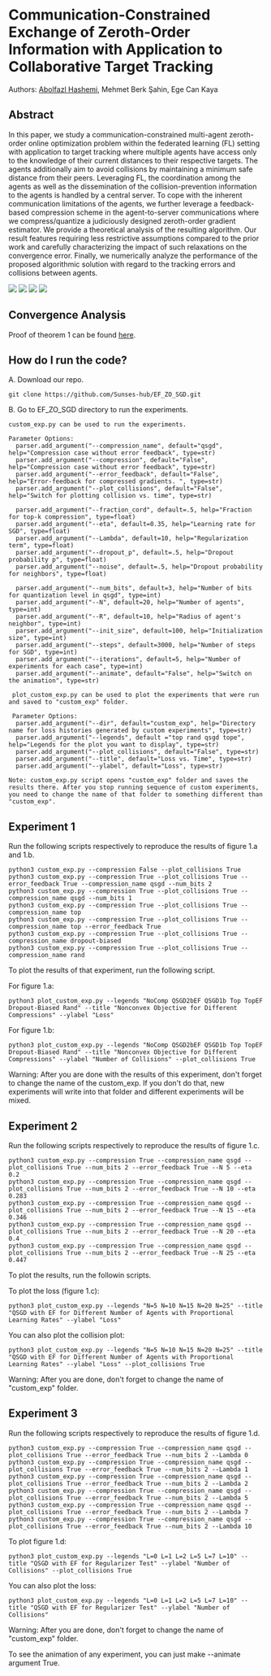 # Communication-Constrained Exchange of Zeroth-Order Information with Application to Collaborative Target Tracking

Authors: [Abolfazl Hashemi](https://abolfazlh.github.io/), Mehmet Berk Şahin, Ege Can Kaya 

## Abstract

In this paper, we study a communication-constrained multi-agent zeroth-order online optimization problem within the federated learning (FL) setting with application to target tracking where multiple agents have access only to the knowledge of their current distances to their respective targets. The agents additionally aim to avoid collisions by maintaining a minimum safe distance from their peers. Leveraging FL, the coordination among the agents as well as the  dissemination of the collision-prevention information to the agents is handled by a central server. To cope with the inherent communication limitations of the agents, we further leverage a feedback-based compression scheme in the agent-to-server communications where we compress/quantize a judiciously designed zeroth-order gradient estimator. We provide a theoretical analysis of the resulting algorithm. Our result features requiring  less restrictive assumptions compared to the prior work and carefully characterizing the impact of such relaxations on the convergence error. Finally, we numerically analyze the performance of the proposed algorithmic solution with regard to the tracking errors and collisions between agents.

![](LossForDifferentComp.png) 
![](CollForCompressions.png)
![](QSDEFLamb.png)
![](QSGDEFN.png)

## Convergence Analysis

Proof of theorem 1 can be found [here](ConvergenceAnalysis.pdf).


## How do I run the code? 

A. Download our repo.

```
git clone https://github.com/Sunses-hub/EF_ZO_SGD.git
```
B. Go to EF_ZO_SGD directory to run the experiments. 
```
custom_exp.py can be used to run the experiments. 

Parameter Options: 
  parser.add_argument("--compression_name", default="qsgd", help="Compression case without error feedback", type=str)
  parser.add_argument("--compression", default="False", help="Compression case without error feedback", type=str)
  parser.add_argument("--error_feedback", default="False", help="Error-feedback for compressed gradients. ", type=str)
  parser.add_argument("--plot_collisions", default="False", help="Switch for plotting collision vs. time", type=str)

  parser.add_argument("--fraction_cord", default=.5, help="Fraction for top-k compression", type=float)
  parser.add_argument("--eta", default=0.35, help="Learning rate for SGD", type=float)
  parser.add_argument("--Lambda", default=10, help="Regularization term", type=float)
  parser.add_argument("--dropout_p", default=.5, help="Dropout probability p", type=float)
  parser.add_argument("--noise", default=.5, help="Dropout probability for neighbors", type=float)

  parser.add_argument("--num_bits", default=3, help="Number of bits for quantization level in qsgd", type=int)
  parser.add_argument("--N", default=20, help="Number of agents", type=int)
  parser.add_argument("--R", default=10, help="Radius of agent's neighbor", type=int)
  parser.add_argument("--init_size", default=100, help="Initialization size", type=int)
  parser.add_argument("--steps", default=3000, help="Number of steps for SGD", type=int)
  parser.add_argument("--iterations", default=5, help="Number of experiments for each case", type=int)
  parser.add_argument("--animate", default="False", help="Switch on the animation", type=str)
  
 plot_custom_exp.py can be used to plot the experiments that were run and saved to "custom_exp" folder. 
 
 Parameter Options:
  parser.add_argument("--dir", default="custom_exp", help="Directory name for loss histories generated by custom experiments", type=str)
  parser.add_argument("--legends", default ="top rand qsgd tope", help="Legends for the plot you want to display", type=str)
  parser.add_argument("--plot_collisions", default="False", type=str)
  parser.add_argument("--title", default="Loss vs. Time", type=str)
  parser.add_argument("--ylabel", default="Loss", type=str)
  
Note: custom_exp.py script opens "custom_exp" folder and saves the results there. After you stop running sequence of custom experiments, you need to change the name of that folder to something different than "custom_exp".
```

## Experiment 1 

Run the following scripts respectively to reproduce the results of figure 1.a and 1.b. 
```
python3 custom_exp.py --compression False --plot_collisions True 
python3 custom_exp.py --compression True --plot_collisions True --error_feedback True --compression_name qsgd --num_bits 2 
python3 custom_exp.py --compression True --plot_collisions True --compression_name qsgd --num_bits 1 
python3 custom_exp.py --compression True --plot_collisions True --compression_name top
python3 custom_exp.py --compression True --plot_collisions True --compression_name top --error_feedback True 
python3 custom_exp.py --compression True --plot_collisions True --compression_name dropout-biased 
python3 custom_exp.py --compression True --plot_collisions True --compression_name rand 
```

To plot the results of that experiment, run the following script.

For figure 1.a:
```
python3 plot_custom_exp.py --legends "NoComp QSGD2bEF QSGD1b Top TopEF Dropout-Biased Rand" --title "Nonconvex Objective for Different Compressions" --ylabel "Loss"
```
For figure 1.b:
```
python3 plot_custom_exp.py --legends "NoComp QSGD2bEF QSGD1b Top TopEF Dropout-Biased Rand" --title "Nonconvex Objective for Different Compressions" --ylabel "Number of Collisions" --plot_collisions True
```
Warning: After you are done with the results of this experiment, don't forget to change the name of the custom_exp. If you don't do that, new experiments will write into that folder and different experiments will be mixed. 

## Experiment 2 

Run the following scripts respectively to reproduce the results of figure 1.c. 

```
python3 custom_exp.py --compression True --compression_name qsgd --plot_collisions True --num_bits 2 --error_feedback True --N 5 --eta 0.2
python3 custom_exp.py --compression True --compression_name qsgd --plot_collisions True --num_bits 2 --error_feedback True --N 10 --eta 0.283
python3 custom_exp.py --compression True --compression_name qsgd --plot_collisions True --num_bits 2 --error_feedback True --N 15 --eta 0.346
python3 custom_exp.py --compression True --compression_name qsgd --plot_collisions True --num_bits 2 --error_feedback True --N 20 --eta 0.4
python3 custom_exp.py --compression True --compression_name qsgd --plot_collisions True --num_bits 2 --error_feedback True --N 25 --eta 0.447
```

To plot the results, run the followin scripts.

To plot the loss (figure 1.c):
```
python3 plot_custom_exp.py --legends "N=5 N=10 N=15 N=20 N=25" --title "QSGD with EF for Different Number of Agents with Proportional Learning Rates" --ylabel "Loss"
```
You can also plot the collision plot:
```
python3 plot_custom_exp.py --legends "N=5 N=10 N=15 N=20 N=25" --title "QSGD with EF for Different Number of Agents with Proportional Learning Rates" --ylabel "Loss" --plot_collisions True 
```
Warning: After you are done, don't forget to change the name of "custom_exp" folder. 


## Experiment 3 

Run the following scripts respectively to reproduce the results of figure 1.d. 

```
python3 custom_exp.py --compression True --compression_name qsgd --plot_collisions True --error_feedback True --num_bits 2 --Lambda 0 
python3 custom_exp.py --compression True --compression_name qsgd --plot_collisions True --error_feedback True --num_bits 2 --Lambda 1
python3 custom_exp.py --compression True --compression_name qsgd --plot_collisions True --error_feedback True --num_bits 2 --Lambda 2 
python3 custom_exp.py --compression True --compression_name qsgd --plot_collisions True --error_feedback True --num_bits 2 --Lambda 5 
python3 custom_exp.py --compression True --compression_name qsgd --plot_collisions True --error_feedback True --num_bits 2 --Lambda 7 
python3 custom_exp.py --compression True --compression_name qsgd --plot_collisions True --error_feedback True --num_bits 2 --Lambda 10 
```

To plot figure 1.d:
```
python3 plot_custom_exp.py --legends "L=0 L=1 L=2 L=5 L=7 L=10" --title "QSGD with EF for Regularizer Test" --ylabel "Number of Collisions" --plot_collisions True 
```
You can also plot the loss: 
```
python3 plot_custom_exp.py --legends "L=0 L=1 L=2 L=5 L=7 L=10" --title "QSGD with EF for Regularizer Test" --ylabel "Number of Collisions"
```
Warning: After you are done, don't forget to change the name of "custom_exp" folder. 

To see the animation of any experiment, you can just make --animate argument True. 
